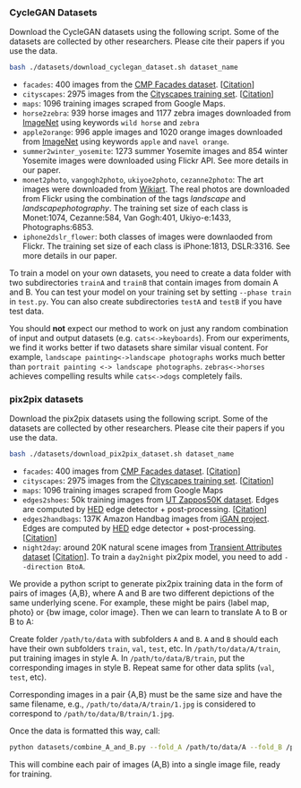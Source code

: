 

### CycleGAN Datasets
Download the CycleGAN datasets using the following script. Some of the datasets are collected by other researchers. Please cite their papers if you use the data.
```bash
bash ./datasets/download_cyclegan_dataset.sh dataset_name
```
- `facades`: 400 images from the [CMP Facades dataset](http://cmp.felk.cvut.cz/~tylecr1/facade). [[Citation](../datasets/bibtex/facades.tex)]
- `cityscapes`: 2975 images from the [Cityscapes training set](https://www.cityscapes-dataset.com). [[Citation](../datasets/bibtex/cityscapes.tex)]
- `maps`: 1096 training images scraped from Google Maps.
- `horse2zebra`: 939 horse images and 1177 zebra images downloaded from [ImageNet](http://www.image-net.org) using keywords `wild horse` and `zebra`
- `apple2orange`: 996 apple images and 1020 orange images downloaded from [ImageNet](http://www.image-net.org) using keywords `apple` and `navel orange`.
- `summer2winter_yosemite`: 1273 summer Yosemite images and 854 winter Yosemite images were downloaded using Flickr API. See more details in our paper.
- `monet2photo`, `vangogh2photo`, `ukiyoe2photo`, `cezanne2photo`: The art images were downloaded from [Wikiart](https://www.wikiart.org/). The real photos are downloaded from Flickr using the combination of the tags *landscape* and *landscapephotography*. The training set size of each class is Monet:1074, Cezanne:584, Van Gogh:401, Ukiyo-e:1433, Photographs:6853.
- `iphone2dslr_flower`: both classes of images were downlaoded from Flickr. The training set size of each class is iPhone:1813, DSLR:3316. See more details in our paper.

To train a model on your own datasets, you need to create a data folder with two subdirectories `trainA` and `trainB` that contain images from domain A and B. You can test your model on your training set by setting `--phase train` in `test.py`. You can also create subdirectories `testA` and `testB` if you have test data.

You should **not** expect our method to work on just any random combination of input and output datasets (e.g. `cats<->keyboards`). From our experiments, we find it works better if two datasets share similar visual content. For example, `landscape painting<->landscape photographs` works much better than `portrait painting <-> landscape photographs`. `zebras<->horses` achieves compelling results while `cats<->dogs` completely fails.

### pix2pix datasets
Download the pix2pix datasets using the following script. Some of the datasets are collected by other researchers. Please cite their papers if you use the data.
```bash
bash ./datasets/download_pix2pix_dataset.sh dataset_name
```
- `facades`: 400 images from [CMP Facades dataset](http://cmp.felk.cvut.cz/~tylecr1/facade). [[Citation](../datasets/bibtex/facades.tex)]
- `cityscapes`: 2975 images from the [Cityscapes training set](https://www.cityscapes-dataset.com). [[Citation](../datasets/bibtex/cityscapes.tex)]
- `maps`: 1096 training images scraped from Google Maps
- `edges2shoes`: 50k training images from [UT Zappos50K dataset](http://vision.cs.utexas.edu/projects/finegrained/utzap50k). Edges are computed by [HED](https://github.com/s9xie/hed) edge detector + post-processing. [[Citation](datasets/bibtex/shoes.tex)]
- `edges2handbags`: 137K Amazon Handbag images from [iGAN project](https://github.com/junyanz/iGAN). Edges are computed by [HED](https://github.com/s9xie/hed) edge detector + post-processing. [[Citation](datasets/bibtex/handbags.tex)]
- `night2day`: around 20K natural scene images from  [Transient Attributes dataset](http://transattr.cs.brown.edu/) [[Citation](datasets/bibtex/transattr.tex)]. To train a `day2night` pix2pix model, you need to add `--direction BtoA`.

We provide a python script to generate pix2pix training data in the form of pairs of images {A,B}, where A and B are two different depictions of the same underlying scene. For example, these might be pairs {label map, photo} or {bw image, color image}. Then we can learn to translate A to B or B to A:

Create folder `/path/to/data` with subfolders `A` and `B`. `A` and `B` should each have their own subfolders `train`, `val`, `test`, etc. In `/path/to/data/A/train`, put training images in style A. In `/path/to/data/B/train`, put the corresponding images in style B. Repeat same for other data splits (`val`, `test`, etc).

Corresponding images in a pair {A,B} must be the same size and have the same filename, e.g., `/path/to/data/A/train/1.jpg` is considered to correspond to `/path/to/data/B/train/1.jpg`.

Once the data is formatted this way, call:
```bash
python datasets/combine_A_and_B.py --fold_A /path/to/data/A --fold_B /path/to/data/B --fold_AB /path/to/data
```

This will combine each pair of images (A,B) into a single image file, ready for training.
